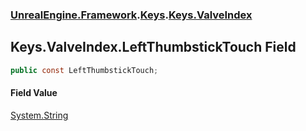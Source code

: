 ### [UnrealEngine.Framework](./UnrealEngine-Framework.md 'UnrealEngine.Framework').[Keys](./UnrealEngine-Framework-Keys.md 'UnrealEngine.Framework.Keys').[Keys.ValveIndex](./UnrealEngine-Framework-Keys-ValveIndex.md 'UnrealEngine.Framework.Keys.ValveIndex')
## Keys.ValveIndex.LeftThumbstickTouch Field
  
```csharp
public const LeftThumbstickTouch;
```
#### Field Value
[System.String](https://docs.microsoft.com/en-us/dotnet/api/System.String 'System.String')  
